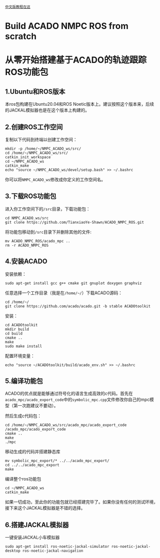 [`中文版教程在这`](https://github.com/TianxiaoYe-Shawn/ACADO_NMPC_ROS/blob/main/README.md#%E4%BB%8E%E9%9B%B6%E5%BC%80%E5%A7%8B%E6%90%AD%E5%BB%BA%E5%9F%BA%E4%BA%8Eacado%E7%9A%84%E8%BD%A8%E8%BF%B9%E8%B7%9F%E8%B8%AAros%E5%8A%9F%E8%83%BD%E5%8C%85)

# Build ACADO NMPC ROS from scratch



# 从零开始搭建基于ACADO的轨迹跟踪ROS功能包

## 1.Ubuntu和ROS版本

本ros包构建在Ubuntu20.04和ROS Noetic版本上。建议按照这个版本来，后续的JACKAL模拟器也是在这个版本上构建的。

## 2.创建ROS工作空间

复制以下代码到终端以创建工作空间：

```
mkdir -p /home/~/NMPC_ACADO_ws/src/
cd /home/~/NMPC_ACADO_ws/src/
catkin_init_workspace
cd ~/NMPC_ACADO_ws
catkin_make
echo "source ~/NMPC_ACADO_ws/devel/setup.bash" >> ~/.bashrc
```
你可以将`NMPC_ACADO_ws`修改成你定义的工作空间名。

## 3.下载ROS功能包

进入你工作空间下的`/src`目录，下载功能包：
```
cd NMPC_ACADO_ws/src
git clone https://github.com/TianxiaoYe-Shawn/ACADO_NMPC_ROS.git
```
将功能包移动到`/src`目录下并删除其他的文件:
```
mv ACADO_NMPC_ROS/acado_mpc ..
rm -r ACADO_NMPC_ROS
```

## 4.安装ACADO

安装依赖：
```
sudo apt-get install gcc g++ cmake git gnuplot doxygen graphviz
```
任意选择一个工作目录（我是在`/home/~/`）下载ACADO源码：
```
cd /home/~/
git clone https://github.com/acado/acado.git -b stable ACADOtoolkit
```
安装：
```
cd ACADOtoolkit
mkdir build
cd build
cmake ..
make
sudo make install
```
配置环境变量：
```
echo "source ~/ACADOtoolkit/build/acado_env.sh" >> ~/.bashrc
```

## 5.编译功能包
ACADO的优点就是能够通过符号化的语言生成高效的c代码。首先在`acado_mpc/acado_export_code`中的`symbolic_mpc.cpp`文件修改你自己的mpc模型（第一次跑建议不要动）。

然后生成c代码包：
```
cd /home/~/NMPC_ACADO_ws/src/acado_mpc/acado_export_code
/acado_mpc/acado_export_code
cmake ..
make
./mpc
```
移动生成的代码并搭建静态库
```
mv symbolic_mpc_export/* ../../acado_mpc_export/
cd ../../acado_mpc_export
make
```
编译整个ros功能包
```
cd ~/NMPC_ACADO_ws
catkin_make
```
如果一切成功，至此你的功能包就已经搭建完毕了。如果你没有任何的测试环境，接下来这个JACKAL模拟器是不错的选择。

## 6.搭建JACKAL模拟器
一键安装JACKAL小车模拟器
```
sudo apt-get install ros-noetic-jackal-simulator ros-noetic-jackal-desktop ros-noetic-jackal-navigation
```
